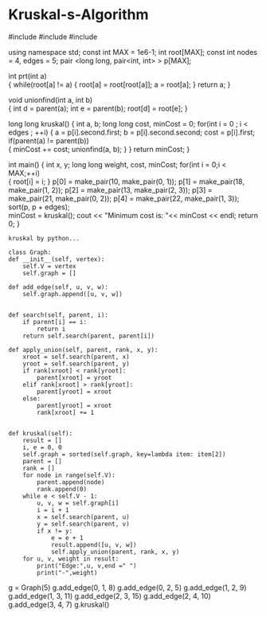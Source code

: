 # Kruskal-s-Algorithm
#include <iostream>
#include <vector>
#include <algorithm>

using namespace std;
const int MAX = 1e6-1;
int root[MAX];
const int nodes = 4, edges = 5;
pair <long long, pair<int, int> > p[MAX];

int prt(int a)                                                   
{
    while(root[a] != a)
    {
        root[a] = root[root[a]];
        a = root[a];
    }
    return a;
}

void unionfind(int a, int b)                                       
{
    int d = parent(a);
    int e = parent(b);
    root[d] = root[e];
}

long long kruskal()
{
    int a, b;
    long long cost, minCost = 0;
    for(int i = 0 ; i < edges ; ++i)
    {
        a = p[i].second.first;
        b = p[i].second.second;
        cost = p[i].first;
        if(parent(a) != parent(b))                                 
        {
            minCost += cost;
            unionfind(a, b);
        }
    }
    return minCost;
}

int main()
{
    int x, y;
    long long weight, cost, minCost;
    for(int i = 0;i < MAX;++i)                                     
    {
        root[i] = i;
    }
    p[0] = make_pair(10, make_pair(0, 1));
    p[1] = make_pair(18, make_pair(1, 2));
    p[2] = make_pair(13, make_pair(2, 3));
    p[3] = make_pair(21, make_pair(0, 2));
    p[4] = make_pair(22, make_pair(1, 3));
    sort(p, p + edges);                                           
    minCost = kruskal();
    cout << "Minimum cost is: "<< minCost << endl;
    return 0;
}

    
    kruskal by python...
    
    class Graph:
    def __init__(self, vertex):
        self.V = vertex
        self.graph = []
 
    def add_edge(self, u, v, w):
        self.graph.append([u, v, w])
 
 
    def search(self, parent, i):
        if parent[i] == i:
            return i
        return self.search(parent, parent[i])
 
    def apply_union(self, parent, rank, x, y):
        xroot = self.search(parent, x)
        yroot = self.search(parent, y)
        if rank[xroot] < rank[yroot]:
            parent[xroot] = yroot
        elif rank[xroot] > rank[yroot]:
            parent[yroot] = xroot
        else:
            parent[yroot] = xroot
            rank[xroot] += 1
 
  
    def kruskal(self):
        result = []
        i, e = 0, 0
        self.graph = sorted(self.graph, key=lambda item: item[2])
        parent = []
        rank = []
        for node in range(self.V):
            parent.append(node)
            rank.append(0)
        while e < self.V - 1:
            u, v, w = self.graph[i]
            i = i + 1
            x = self.search(parent, u)
            y = self.search(parent, v)
            if x != y:
                e = e + 1
                result.append([u, v, w])
                self.apply_union(parent, rank, x, y)
        for u, v, weight in result:
            print("Edge:",u, v,end =" ")
            print("-",weight)
 
 
g = Graph(5)
g.add_edge(0, 1, 8)
g.add_edge(0, 2, 5)
g.add_edge(1, 2, 9)
g.add_edge(1, 3, 11)
g.add_edge(2, 3, 15)
g.add_edge(2, 4, 10)
g.add_edge(3, 4, 7)
g.kruskal()
    
    
